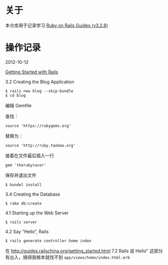 # 关于 #

本仓库用于记录学习 [Ruby on Rails Guides (v3.2.8)](http://guides.rubyonrails.org/index.html)

# 操作记录 #

2012-10-12

[Getting Started with Rails](http://guides.rubyonrails.org/getting_started.html)

3.2 Creating the Blog Application

	$ rails new blog --skip-bundle
	$ cd blog

编辑 Gemfile 

查找：

	source 'https://rubygems.org'

替换为：

	source 'http://ruby.taobao.org'

接着在文件最后插入一行

	gem 'therubyracer'

保存并退出文件

	$ bundel install

3.4 Creating the Database

	$ rake db:create

4.1 Starting up the Web Server

	$ rails server

4.2 Say “Hello”, Rails

	$ rails generate controller home index

在 http://guides.railschina.org/getting_started.html 7.2 Rails 说 Hello" 这部分有出入，搞得我根本就找不到 `app/views/home/index.html.erb`

